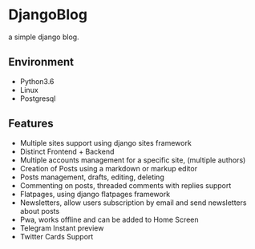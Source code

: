 # DjangoBlog
a simple django blog. 

## Environment
- Python3.6
- Linux
- Postgresql

## Features

- Multiple sites support using django sites framework
- Distinct Frontend + Backend
- Multiple accounts management for a specific site, (multiple authors)
- Creation of Posts using a markdown or markup editor
- Posts management, drafts, editing, deleting
- Commenting on posts, threaded comments with replies support
- Flatpages, using django flatpages framework 
- Newsletters, allow users subscription by email and send newsletters about posts  
- Pwa, works offline and can be added to Home Screen
- Telegram Instant preview
- Twitter Cards Support
